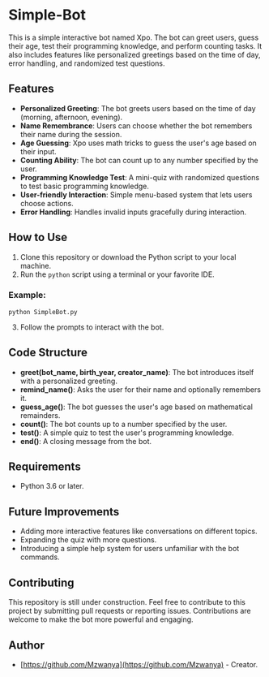 # Simple-Bot

This is a simple interactive bot named Xpo. The bot can greet users, guess their age, test their programming knowledge, and perform counting tasks. It also includes features like personalized greetings based on the time of day, error handling, and randomized test questions.

## Features

- **Personalized Greeting**: The bot greets users based on the time of day (morning, afternoon, evening).
- **Name Remembrance**: Users can choose whether the bot remembers their name during the session.
- **Age Guessing**: Xpo uses math tricks to guess the user's age based on their input.
- **Counting Ability**: The bot can count up to any number specified by the user.
- **Programming Knowledge Test**: A mini-quiz with randomized questions to test basic programming knowledge.
- **User-friendly Interaction**: Simple menu-based system that lets users choose actions.
- **Error Handling**: Handles invalid inputs gracefully during interaction.

## How to Use

1. Clone this repository or download the Python script to your local machine.
2. Run the `python` script using a terminal or your favorite IDE.

### Example:

```
python SimpleBot.py
```

3. Follow the prompts to interact with the bot.

## Code Structure

- **greet(bot_name, birth_year, creator_name)**: The bot introduces itself with a personalized greeting.
- **remind_name()**: Asks the user for their name and optionally remembers it.
- **guess_age()**: The bot guesses the user's age based on mathematical remainders.
- **count()**: The bot counts up to a number specified by the user.
- **test()**: A simple quiz to test the user's programming knowledge.
- **end()**: A closing message from the bot.

## Requirements

- Python 3.6 or later.

## Future Improvements

- Adding more interactive features like conversations on different topics.
- Expanding the quiz with more questions.
- Introducing a simple help system for users unfamiliar with the bot commands.

## Contributing

This repository is still under construction. Feel free to contribute to this project by submitting pull requests or reporting issues. Contributions are welcome to make the bot more powerful and engaging.

## Author

- [https://github.com/Mzwanya](https://github.com/Mzwanya) - Creator.


